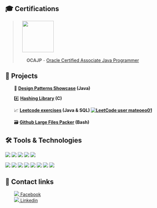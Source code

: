 ## 🎓 Certifications


>&emsp;<img src="https://images.youracclaim.com/size/680x680/images/a9848abf-f8bd-474d-a9b4-6086da11a916/Oracle_Associates_Badge__1_.png" width="100em"   height="100em"  />
>
>&emsp;&emsp;**OCAJP** - [Oracle Certified Associate Java Programmer](https://www.youracclaim.com/badges/68cbdccf-1c30-4a75-8b11-1250fcebd35a/public_url)



## 🥇 Projects

 &emsp;&emsp;:sparkler: <b><a href="https://github.com/matthew01lokiet/Java-design-patterns-showcase">Design Patterns Showcase</a> (Java)</b>

 &emsp;&emsp;#️⃣ <b><a href="https://github.com/matthew01lokiet/C-hashing-library">Hashing Library</a> (C)</b>

 &emsp;&emsp;📈 <b><a href="https://github.com/matthew01lokiet/Leetcode-exercises">Leetcode exercises</a> (Java & SQL) [![LeetCode user mateoeo01](https://img.shields.io/badge/dynamic/json?style=plastic&labelColor=black&color=%23ffa116&label=Solved&query=solved&url=https%3A%2F%2Fleetcode-badge.vercel.app%2Fapi%2Fusers%2Fmateoeo01&logo=leetcode&logoColor=yellow)](https://leetcode.com/mateoeo01/)</b>
 
 &emsp;&emsp;🗃️ <b><a href="https://github.com/matthew01lokiet/Github-large-files-packer">Github Large Files Packer</a> (Bash)</b>

## 🛠️ Tools & Technologies
![](https://img.shields.io/badge/OS-Linux_Mint-informational?style=flat&logo=linux&logoColor=white&color=DAA520)
![](https://img.shields.io/badge/Shell-Bash-informational?style=flat&logo=gnu-bash&logoColor=white&color=DAA520)
![](https://img.shields.io/badge/Version_Control-Git-informational?style=flat&logo=git&logoColor=white&color=DAA520)
![](https://img.shields.io/badge/Database-PostgreSQL-informational?style=flat&logo=postgresql&logoColor=white&color=DAA520)
![](https://img.shields.io/badge/IDE-IntelliJ_IDEA_Ultimate-informational?style=flat&logo=intellij-idea&logoColor=white&color=DAA520)

![](https://img.shields.io/badge/Code-JDK_11-informational?style=flat&logo=java&logoColor=white&color=DAA520)
![](https://img.shields.io/badge/Framework-Spring_Boot_2-informational?style=flat&logo=java&logoColor=white&color=DAA520)
![](https://img.shields.io/badge/Framework-Hibernate_5-informational?style=flat&logo=java&logoColor=white&color=DAA520)
![](https://img.shields.io/badge/Unit_Testing-JUnit_5_&_Mockito_3-informational?style=flat&logo=dev.to&logoColor=white&color=DAA520)
![](https://img.shields.io/badge/Functional_Testing-Rest_Assured-informational?style=flat&logo=dev.to&logoColor=white&color=DAA520)
![](https://img.shields.io/badge/Build_tool-Maven_3-informational?style=flat&logo=apache-maven&logoColor=white&color=DAA520)
![](https://img.shields.io/badge/Containerization-Docker-informational?style=flat&logo=docker&logoColor=white&color=DAA520)
![](https://img.shields.io/badge/Continuous_Integration-Gitlab_CI-informational?style=flat&logo=gitlab&logoColor=white&color=DAA520)

## 📱 Contact links

&emsp;&emsp;<a href="https://www.facebook.com/profile.php?id=100040683093299"><img src="https://img.shields.io/badge/-informational?style=flat&logo=facebook&logoColor=white"> Facebook</a> 
<br> &emsp;&emsp;<a href="https://www.linkedin.com/in/mateusz-łokietek-400a9a203"><img src="https://img.shields.io/badge/-informational?style=flat&logo=linkedin"> Linkedin</a>
